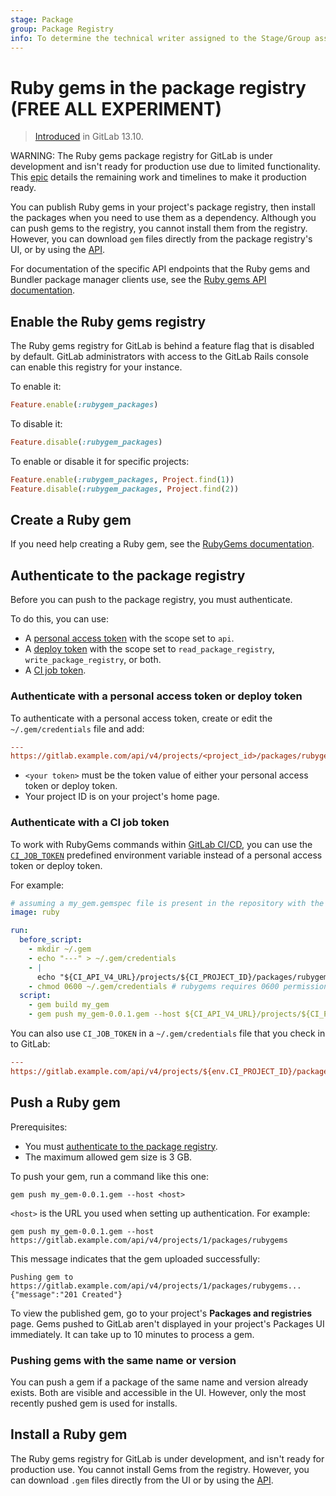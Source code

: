 ```yaml
---
stage: Package
group: Package Registry
info: To determine the technical writer assigned to the Stage/Group associated with this page, see https://handbook.gitlab.com/handbook/product/ux/technical-writing/#assignments
---
```


# Ruby gems in the package registry **(FREE ALL EXPERIMENT)**

> [Introduced](https://gitlab.com/gitlab-org/gitlab/-/issues/803) in GitLab 13.10.

WARNING:
The Ruby gems package registry for GitLab is under development and isn't ready for production use due to
limited functionality. This [epic](https://gitlab.com/groups/gitlab-org/-/epics/3200) details the remaining
work and timelines to make it production ready.

You can publish Ruby gems in your project's package registry, then install the packages when you
need to use them as a dependency. Although you can push gems to the registry, you cannot install
them from the registry. However, you can download `gem` files directly from the package registry's
UI, or by using the [API](../../../api/packages/rubygems.md#download-a-gem-file).

For documentation of the specific API endpoints that the Ruby gems and Bundler package manager
clients use, see the [Ruby gems API documentation](../../../api/packages/rubygems.md).

## Enable the Ruby gems registry

The Ruby gems registry for GitLab is behind a feature flag that is disabled by default. GitLab
administrators with access to the GitLab Rails console can enable this registry for your instance.

To enable it:

```ruby
Feature.enable(:rubygem_packages)
```

To disable it:

```ruby
Feature.disable(:rubygem_packages)
```

To enable or disable it for specific projects:

```ruby
Feature.enable(:rubygem_packages, Project.find(1))
Feature.disable(:rubygem_packages, Project.find(2))
```

## Create a Ruby gem

If you need help creating a Ruby gem, see the [RubyGems documentation](https://guides.rubygems.org/make-your-own-gem/).

## Authenticate to the package registry

Before you can push to the package registry, you must authenticate.

To do this, you can use:

- A [personal access token](../../../user/profile/personal_access_tokens.md)
  with the scope set to `api`.
- A [deploy token](../../project/deploy_tokens/index.md) with the scope set to
  `read_package_registry`, `write_package_registry`, or both.
- A [CI job token](#authenticate-with-a-ci-job-token).

### Authenticate with a personal access token or deploy token

To authenticate with a personal access token, create or edit the `~/.gem/credentials` file and add:

```ini
---
https://gitlab.example.com/api/v4/projects/<project_id>/packages/rubygems: '<your token>'
```

- `<your token>` must be the token value of either your personal access token or deploy token.
- Your project ID is on your project's home page.

### Authenticate with a CI job token

To work with RubyGems commands within [GitLab CI/CD](../../../ci/index.md),
you can use the [`CI_JOB_TOKEN`](../../../ci/jobs/ci_job_token.md) predefined environment variable instead of a personal access token or deploy token.

For example:

```yaml
# assuming a my_gem.gemspec file is present in the repository with the version currently set to 0.0.1
image: ruby

run:
  before_script:
    - mkdir ~/.gem
    - echo "---" > ~/.gem/credentials
    - |
      echo "${CI_API_V4_URL}/projects/${CI_PROJECT_ID}/packages/rubygems: '${CI_JOB_TOKEN}'" >> ~/.gem/credentials
    - chmod 0600 ~/.gem/credentials # rubygems requires 0600 permissions on the credentials file
  script:
    - gem build my_gem
    - gem push my_gem-0.0.1.gem --host ${CI_API_V4_URL}/projects/${CI_PROJECT_ID}/packages/rubygems
```

You can also use `CI_JOB_TOKEN` in a `~/.gem/credentials` file that you check in to
GitLab:

```ini
---
https://gitlab.example.com/api/v4/projects/${env.CI_PROJECT_ID}/packages/rubygems: '${env.CI_JOB_TOKEN}'
```

## Push a Ruby gem

Prerequisites:

- You must [authenticate to the package registry](#authenticate-to-the-package-registry).
- The maximum allowed gem size is 3 GB.

To push your gem, run a command like this one:

```shell
gem push my_gem-0.0.1.gem --host <host>
```

`<host>` is the URL you used when setting up authentication. For example:

```shell
gem push my_gem-0.0.1.gem --host https://gitlab.example.com/api/v4/projects/1/packages/rubygems
```

This message indicates that the gem uploaded successfully:

```plaintext
Pushing gem to https://gitlab.example.com/api/v4/projects/1/packages/rubygems...
{"message":"201 Created"}
```

To view the published gem, go to your project's **Packages and registries** page. Gems pushed to
GitLab aren't displayed in your project's Packages UI immediately. It can take up to 10 minutes to
process a gem.

### Pushing gems with the same name or version

You can push a gem if a package of the same name and version already exists.
Both are visible and accessible in the UI. However, only the most recently
pushed gem is used for installs.

## Install a Ruby gem

The Ruby gems registry for GitLab is under development, and isn't ready for production use. You
cannot install Gems from the registry. However, you can download `.gem` files directly from the UI
or by using the [API](../../../api/packages/rubygems.md#download-a-gem-file).
